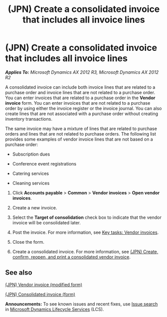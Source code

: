 ﻿---
title: (JPN) Create a consolidated invoice that includes all invoice lines
TOCTitle: (JPN) Create a consolidated invoice that includes all invoice lines
ms:assetid: 3bb4b120-b838-4cf1-ac82-3c08260ab524
ms:mtpsurl: https://technet.microsoft.com/en-us/library/JJ711033(v=AX.60)
ms:contentKeyID: 49386445
ms.date: 04/18/2014
mtps_version: v=AX.60
f1_keywords:
- Create
- (JPN)
- Japan
- Consolidated invoice
- invoice line
---

# (JPN) Create a consolidated invoice that includes all invoice lines 


_**Applies To:** Microsoft Dynamics AX 2012 R3, Microsoft Dynamics AX 2012 R2_

A consolidated invoice can include both invoice lines that are related to a purchase order and invoice lines that are not related to a purchase order. You can enter invoices that are related to a purchase order in the **Vendor invoice** form. You can enter invoices that are not related to a purchase order by using either the invoice register or the invoice journal. You can also create lines that are not associated with a purchase order without creating inventory transactions.

The same invoice may have a mixture of lines that are related to purchase orders and lines that are not related to purchase orders. The following list provides some examples of vendor invoice lines that are not based on a purchase order:

  - Subscription dues

  - Conference event registrations

  - Catering services

  - Cleaning services

<!-- end list -->

1.  Click **Accounts payable** \> **Common** \> **Vendor invoices** \> **Open vendor invoices**.

2.  Create a new invoice.

3.  Select the **Target of consolidation** check box to indicate that the vendor invoice will be consolidated later.

4.  Post the invoice. For more information, see [Key tasks: Vendor invoices](key-tasks-vendor-invoices.md).

5.  Close the form.

6.  Create a consolidated invoice. For more information, see [(JPN) Create, confirm, reopen, and print a consolidated vendor invoice](jpn-create-confirm-reopen-and-print-a-consolidated-vendor-invoice.md).

## See also

[(JPN) Vendor invoice (modified form)](https://technet.microsoft.com/en-us/library/jj711020\(v=ax.60\))

[(JPN) Consolidated invoice (form)](https://technet.microsoft.com/en-us/library/jj711205\(v=ax.60\))

  
**Announcements:** To see known issues and recent fixes, use [Issue search](http://go.microsoft.com/fwlink/?linkid=389258) in [Microsoft Dynamics Lifecycle Services](http://go.microsoft.com/fwlink/?linkid=306505) (LCS).

